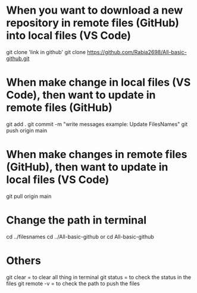 # When you want to download a new repository in remote files (GitHub) into local files (VS Code)

git clone 'link in github'
git clone https://github.com/Rabia2698/All-basic-github.git

# When make change in local files (VS Code), then want to update in remote files (GitHub)

git add .
git commit -m "write messages example: Update FilesNames"
git push origin main

# When make changes in remote files (GitHub), then want to update in local files (VS Code)

git pull origin main

# Change the path in terminal

cd ../filesnames
cd ../All-basic-github   or    cd All-basic-github

# Others

git clear           = to clear all thing in terminal
git status          = to check the status in the files
git remote -v       = to check the path to push the files
